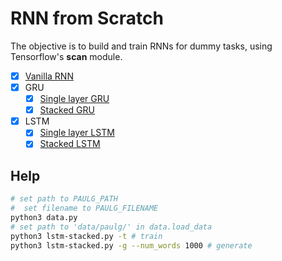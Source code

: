 # RNN from Scratch

The objective is to build and train RNNs for dummy tasks, using Tensorflow's **scan** module.

- [x] [Vanilla RNN](/vanilla.py)
- [x] GRU
	- [x] [Single layer GRU](/gru.py)
	- [x] [Stacked GRU](/gru-stacked.py)
- [x] LSTM
	- [x] [Single layer LSTM](/lstm.py)
	- [x] [Stacked LSTM](/lstm-stacked.py)

## Help

```bash
# set path to PAULG_PATH
#  set filename to PAULG_FILENAME
python3 data.py 
# set path to 'data/paulg/' in data.load_data
python3 lstm-stacked.py -t # train
python3 lstm-stacked.py -g --num_words 1000 # generate
```
